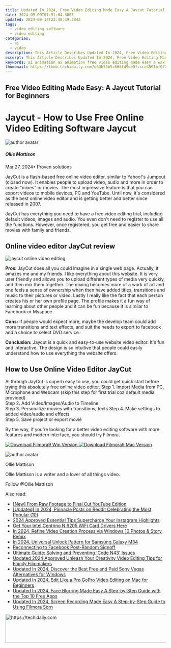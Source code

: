 ```yaml
---
title: Updated In 2024, Free Video Editing Made Easy A Jaycut Tutorial for Beginners
date: 2024-09-09T07:51:04.300Z
updated: 2024-09-14T22:48:39.384Z
tags: 
  - video editing software
  - video editing
categories: 
  - ai
  - video
description: This Article Describes Updated In 2024, Free Video Editing Made Easy A Jaycut Tutorial for Beginners
excerpt: This Article Describes Updated In 2024, Free Video Editing Made Easy A Jaycut Tutorial for Beginners
keywords: ai animation ai animation free video editing made easy a wax tutorial for beginners,free video editing made easy a wax tutorial for beginners,free video editing made easy a jaycut tutorial for beginners,the ultimate nikon video editing tutorial for beginners and pros,free video editing made easy a jaycut user guide,online video cutting made easy a kapwing editor tutorial,ai animation free video editing made easy a wax tutorial for beginners
thumbnail: https://thmb.techidaily.com/d63b36b5c666fd9de9fccce4561bf07299ad84d3949b489b0214f6877268e346.png
---
```


## Free Video Editing Made Easy: A Jaycut Tutorial for Beginners

# Jaycut - How to Use Free Online Video Editing Software Jaycut

![author avatar](https://images.wondershare.com/filmora/article-images/ollie-mattison.jpg)

##### Ollie Mattison

 Mar 27, 2024• Proven solutions

JayCut is a flash-based free online video editor, similar to Yahoo!'s Jumpcut (closed now). It enables people to upload video, audio and more in order to create "mixes" or movies. The most impressive feature is that you can export videos to mobile devices, PC and YouTube. Until now, it's considered as the best online video editor and is getting better and better since released in 2007.

JayCut has everything you need to have a free video editing trial, including default videos, images and audio. You even don't need to register to use all the functions. However, once registered, you get free and easier to share movies with family and friends.

## Online video editor JayCut review

![jaycut online video editing](https://images.wondershare.com/topic/video-editing/jaycut.jpg)

**Pros**: JayCut does all you could imagine in a single web page. Actually, it amazes me and my friends. I like everything about this website. It is very user friendly and allows you to upload different types of media very quickly, and then mix them together. The mixing becomes more of a work of art and one feels a sense of ownership when then have added titles, transitions and music to their pictures or video. Lastly I really like the fact that each person creates his or her own profile page. The profile makes it a fun way of learning about other people and it can be fun because it is similar to Facebook or Myspace.

**Cons:** If people would expect more, maybe the develop team could add more transitions and text effects, and suit the needs to export to facebook and a choice to select DVD service.

**Conclusion:** Jaycut is a quick and easy-to-use website video editor. It's fun and interactive. The design is so intuitive that people could easily understand how to use everything the website offers.

## How to Use Online Video Editor JayCut

Al through JayCut is superb easy to use, you could get quick start before trying this absolutely free online video editor.
Step 1\. Import Media from PC, Microphone and Webcam (skip this step for first trial coz default media provided)  
Step 2\. Add Video/Images/Audio to Timeline  
Step 3\. Personalize movies with transitions, texts
Step 4\. Make settings to added video/audio and effects  
Step 5\. Save project or export movie

By the way, if you're looking for a better video editing software with more features and modern interface, you should try Filmora.

[![Download Filmora9 Win Version](https://images.wondershare.com/filmora/guide/download-btn-win.jpg) ](https://tools.techidaily.com/wondershare/filmora/download/) [![Download Filmora9 Mac Version](https://images.wondershare.com/filmora/guide/download-btn-mac.jpg) ](https://tools.techidaily.com/wondershare/filmora/download/)

![author avatar](https://images.wondershare.com/filmora/article-images/ollie-mattison.jpg)

Ollie Mattison

Ollie Mattison is a writer and a lover of all things video.

Follow @Ollie Mattison

<ins class="adsbygoogle"
      style="display:block"
      data-ad-client="ca-pub-7571918770474297"
      data-ad-slot="8358498916"
      data-ad-format="auto"
      data-full-width-responsive="true"></ins>

<span class="atpl-alsoreadstyle">Also read:</span>
<div><ul>
<li><a href="https://youtube-help.techidaily.com/new-from-raw-footage-to-final-cut-youtube-edition/"><u>[New] From Raw Footage to Final Cut YouTube Edition</u></a></li>
<li><a href="https://fox-links.techidaily.com/updated-in-2024-pinnacle-posts-on-reddit-celebrating-the-most-popular-10/"><u>[Updated] In 2024, Pinnacle Posts on Reddit Celebrating the Most Popular (10)</u></a></li>
<li><a href="https://instagram-video-recordings.techidaily.com/2024-approved-essential-tips-supercharge-your-instagram-highlights/"><u>2024 Approved Essential Tips Supercharge Your Instagram Highlights</u></a></li>
<li><a href="https://win-amazing.techidaily.com/get-your-intel-centrino-n-6205-wifi-card-drivers-here/"><u>Get Your Intel Centrino N 6205 WiFi Card Drivers Here</u></a></li>
<li><a href="https://extra-support.techidaily.com/in-2024-refine-video-creation-process-via-windows-10-photos-and-story-remix/"><u>In 2024, Refine Video Creation Process via Windows 10 Photos & Story Remix</u></a></li>
<li><a href="https://android-unlock.techidaily.com/in-2024-universal-unlock-pattern-for-samsung-galaxy-m34-by-drfone-android/"><u>In 2024, Universal Unlock Pattern for Samsung Galaxy M34</u></a></li>
<li><a href="https://facebook.techidaily.com/reconnecting-to-facebook-post-random-signoff/"><u>Reconnecting to Facebook Post-Random Signoff</u></a></li>
<li><a href="https://tech-renaissance.techidaily.com/ultimate-guide-solving-and-preventing-code-n43-issues/"><u>Ultimate Guide: Solving and Preventing 'Code N43' Issues</u></a></li>
<li><a href="https://smart-video-editing.techidaily.com/updated-2024-approved-unleash-your-creativity-video-editing-tips-for-family-filmmakers/"><u>Updated 2024 Approved Unleash Your Creativity Video Editing Tips for Family Filmmakers</u></a></li>
<li><a href="https://smart-video-editing.techidaily.com/updated-in-2024-discover-the-best-free-and-paid-sony-vegas-alternatives-for-windows/"><u>Updated In 2024, Discover the Best Free and Paid Sony Vegas Alternatives for Windows</u></a></li>
<li><a href="https://smart-video-editing.techidaily.com/updated-in-2024-edit-like-a-pro-gopro-video-editing-on-mac-for-beginners/"><u>Updated In 2024, Edit Like a Pro GoPro Video Editing on Mac for Beginners</u></a></li>
<li><a href="https://smart-video-editing.techidaily.com/updated-in-2024-face-blurring-made-easy-a-step-by-step-guide-with-the-top-10-free-apps/"><u>Updated In 2024, Face Blurring Made Easy A Step-by-Step Guide with the Top 10 Free Apps</u></a></li>
<li><a href="https://smart-video-editing.techidaily.com/updated-in-2024-screen-recording-made-easy-a-step-by-step-guide-to-using-filmora-scrn/"><u>Updated In 2024, Screen Recording Made Easy A Step-by-Step Guide to Using Filmora Scrn</u></a></li>
</ul></div>

<!-- affiliate ads begin -->
<a href="https://ephamedtechinc.pxf.io/c/5597632/2137225/26400" target="_top" id="2137225">
  <img src="//a.impactradius-go.com/display-ad/26400-2137225" border="0" alt="https://techidaily.com" width="728" height="90"/>
</a>
<img height="0" width="0" src="https://ephamedtechinc.pxf.io/i/5597632/2137225/26400" style="position:absolute;visibility:hidden;" border="0" />
<!-- affiliate ads end -->

